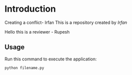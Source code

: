 # Introduction

 Creating a conflict- Irfan
This is a repository created by *Irfan*

Hello this is a reviewer - Rupesh
## Usage


Run this command to execute the application:


`python filename.py`
